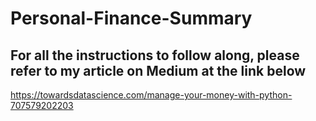 # Personal-Finance-Summary
## For all the instructions to follow along, please refer to my article on Medium at the link below
https://towardsdatascience.com/manage-your-money-with-python-707579202203

